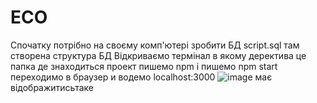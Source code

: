 # ECO
Cпочатку потрібно на своєму комп'ютері зробити БД script.sql там створена структура БД 
Відкриваємо термінал в якому деректива це папка де знаходиться проект 
пишемо npm i
пишемо npm start 
переходимо в браузер и водемо localhost:3000
![image](https://github.com/Nickkrylev/ECO/assets/49405702/90f870e1-361b-4f37-976a-b206b4691e34)
має відображитисьтаке 
